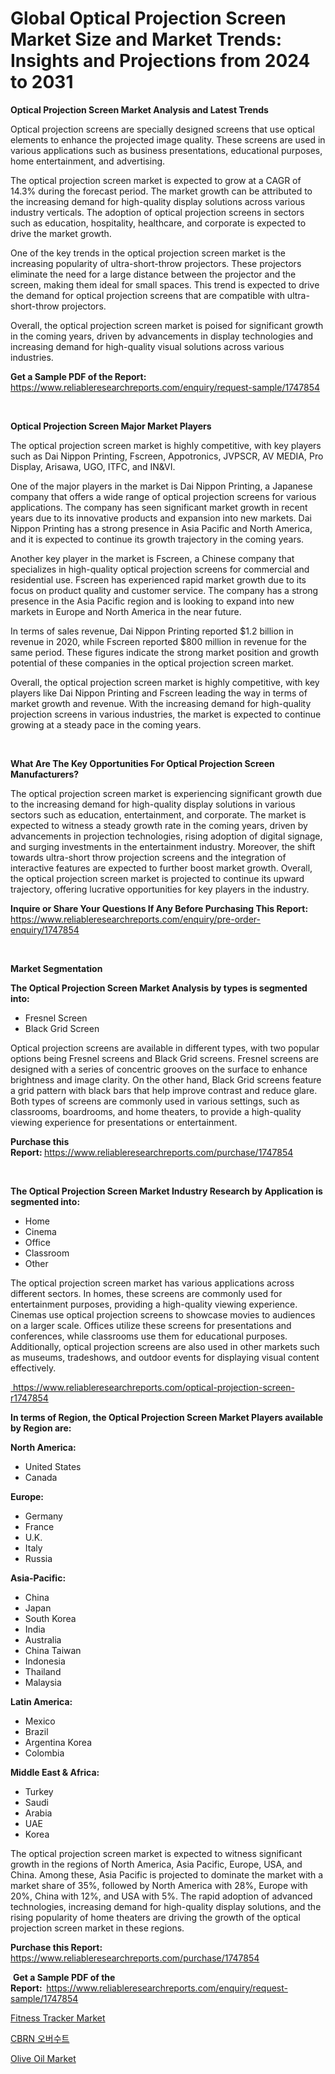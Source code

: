 <p><h1>Global Optical Projection Screen Market Size and Market Trends: Insights and Projections from 2024 to 2031</h1></p><p><strong>Optical Projection Screen Market Analysis and Latest Trends</strong></p>
<p><p>Optical projection screens are specially designed screens that use optical elements to enhance the projected image quality. These screens are used in various applications such as business presentations, educational purposes, home entertainment, and advertising.</p><p>The optical projection screen market is expected to grow at a CAGR of 14.3% during the forecast period. The market growth can be attributed to the increasing demand for high-quality display solutions across various industry verticals. The adoption of optical projection screens in sectors such as education, hospitality, healthcare, and corporate is expected to drive the market growth.</p><p>One of the key trends in the optical projection screen market is the increasing popularity of ultra-short-throw projectors. These projectors eliminate the need for a large distance between the projector and the screen, making them ideal for small spaces. This trend is expected to drive the demand for optical projection screens that are compatible with ultra-short-throw projectors.</p><p>Overall, the optical projection screen market is poised for significant growth in the coming years, driven by advancements in display technologies and increasing demand for high-quality visual solutions across various industries.</p></p>
<p><strong>Get a Sample PDF of the Report:&nbsp;</strong> <a href="https://www.reliableresearchreports.com/enquiry/request-sample/1747854">https://www.reliableresearchreports.com/enquiry/request-sample/1747854</a></p>
<p>&nbsp;</p>
<p><strong>Optical Projection Screen Major Market Players</strong></p>
<p><p>The optical projection screen market is highly competitive, with key players such as Dai Nippon Printing, Fscreen, Appotronics, JVPSCR, AV MEDIA, Pro Display, Arisawa, UGO, ITFC, and IN&VI. </p><p>One of the major players in the market is Dai Nippon Printing, a Japanese company that offers a wide range of optical projection screens for various applications. The company has seen significant market growth in recent years due to its innovative products and expansion into new markets. Dai Nippon Printing has a strong presence in Asia Pacific and North America, and it is expected to continue its growth trajectory in the coming years.</p><p>Another key player in the market is Fscreen, a Chinese company that specializes in high-quality optical projection screens for commercial and residential use. Fscreen has experienced rapid market growth due to its focus on product quality and customer service. The company has a strong presence in the Asia Pacific region and is looking to expand into new markets in Europe and North America in the near future.</p><p>In terms of sales revenue, Dai Nippon Printing reported $1.2 billion in revenue in 2020, while Fscreen reported $800 million in revenue for the same period. These figures indicate the strong market position and growth potential of these companies in the optical projection screen market.</p><p>Overall, the optical projection screen market is highly competitive, with key players like Dai Nippon Printing and Fscreen leading the way in terms of market growth and revenue. With the increasing demand for high-quality projection screens in various industries, the market is expected to continue growing at a steady pace in the coming years.</p></p>
<p>&nbsp;</p>
<p><strong>What Are The Key Opportunities For Optical Projection Screen Manufacturers?</strong></p>
<p><p>The optical projection screen market is experiencing significant growth due to the increasing demand for high-quality display solutions in various sectors such as education, entertainment, and corporate. The market is expected to witness a steady growth rate in the coming years, driven by advancements in projection technologies, rising adoption of digital signage, and surging investments in the entertainment industry. Moreover, the shift towards ultra-short throw projection screens and the integration of interactive features are expected to further boost market growth. Overall, the optical projection screen market is projected to continue its upward trajectory, offering lucrative opportunities for key players in the industry.</p></p>
<p><strong>Inquire or Share Your Questions If Any Before Purchasing This Report:</strong> <a href="https://www.reliableresearchreports.com/enquiry/pre-order-enquiry/1747854">https://www.reliableresearchreports.com/enquiry/pre-order-enquiry/1747854</a></p>
<p>&nbsp;</p>
<p><strong>Market Segmentation</strong></p>
<p><strong>The Optical Projection Screen Market Analysis by types is segmented into:</strong></p>
<p><ul><li>Fresnel Screen</li><li>Black Grid Screen</li></ul></p>
<p><p>Optical projection screens are available in different types, with two popular options being Fresnel screens and Black Grid screens. Fresnel screens are designed with a series of concentric grooves on the surface to enhance brightness and image clarity. On the other hand, Black Grid screens feature a grid pattern with black bars that help improve contrast and reduce glare. Both types of screens are commonly used in various settings, such as classrooms, boardrooms, and home theaters, to provide a high-quality viewing experience for presentations or entertainment.</p></p>
<p><strong>Purchase this Report:&nbsp;</strong><a href="https://www.reliableresearchreports.com/purchase/1747854">https://www.reliableresearchreports.com/purchase/1747854</a></p>
<p>&nbsp;</p>
<p><strong>The Optical Projection Screen Market Industry Research by Application is segmented into:</strong></p>
<p><ul><li>Home</li><li>Cinema</li><li>Office</li><li>Classroom</li><li>Other</li></ul></p>
<p><p>The optical projection screen market has various applications across different sectors. In homes, these screens are commonly used for entertainment purposes, providing a high-quality viewing experience. Cinemas use optical projection screens to showcase movies to audiences on a larger scale. Offices utilize these screens for presentations and conferences, while classrooms use them for educational purposes. Additionally, optical projection screens are also used in other markets such as museums, tradeshows, and outdoor events for displaying visual content effectively.</p></p>
<p><a href="https://www.reliableresearchreports.com/optical-projection-screen-r1747854">&nbsp;https://www.reliableresearchreports.com/optical-projection-screen-r1747854</a></p>
<p><strong>In terms of Region, the Optical Projection Screen Market Players available by Region are:</strong></p>
<p>
    <p> <strong> North America: </strong>
        <ul>
            <li>United States</li>
            <li>Canada</li>
        </ul>
        </p> 
    <p> <strong> Europe: </strong>
        <ul>
            <li>Germany</li>
            <li>France</li>
            <li>U.K.</li>
            <li>Italy</li>
            <li>Russia</li>
        </ul>
        </p> 
    <p> <strong> Asia-Pacific: </strong>
        <ul>
            <li>China</li>
            <li>Japan</li>
            <li>South Korea</li>
            <li>India</li>
            <li>Australia</li>
            <li>China Taiwan</li>
            <li>Indonesia</li>
            <li>Thailand</li>
            <li>Malaysia</li>
        </ul>
        </p> 
    <p> <strong> Latin America: </strong>
        <ul>
            <li>Mexico</li>
            <li>Brazil</li>
            <li>Argentina Korea</li>
            <li>Colombia</li>
        </ul>
        </p> 
    <p> <strong> Middle East & Africa: </strong>
        <ul>
            <li>Turkey</li>
            <li>Saudi</li>
            <li>Arabia</li>
            <li>UAE</li>
            <li>Korea</li>
        </ul>
    </p>
    </p>
<p><p>The optical projection screen market is expected to witness significant growth in the regions of North America, Asia Pacific, Europe, USA, and China. Among these, Asia Pacific is projected to dominate the market with a market share of 35%, followed by North America with 28%, Europe with 20%, China with 12%, and USA with 5%. The rapid adoption of advanced technologies, increasing demand for high-quality display solutions, and the rising popularity of home theaters are driving the growth of the optical projection screen market in these regions.</p></p>
<p><strong>Purchase this Report: </strong><a href="https://www.reliableresearchreports.com/purchase/1747854">https://www.reliableresearchreports.com/purchase/1747854</a></p>
<p>&nbsp;<strong>Get a Sample PDF of the Report:&nbsp;&nbsp;</strong><a href="https://www.reliableresearchreports.com/enquiry/request-sample/1747854">https://www.reliableresearchreports.com/enquiry/request-sample/1747854</a></p>
<p><strong></strong></p>
<p><p><a href="https://github.com/maesanjaya8/Market-Research-Report-List-1/blob/main/fitness-tracker-market.md">Fitness Tracker Market</a></p><p><a href="https://github.com/Jackieshlerin98056/Market-Research-Report-List-1/blob/main/1175162155118.md">CBRN 오버수트</a></p><p><a href="https://github.com/bznecsdb5/Market-Research-Report-List-1/blob/main/olive-oil-market.md">Olive Oil Market</a></p></p>